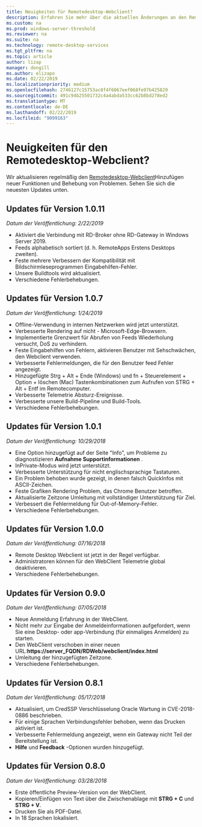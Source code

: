 ```yaml
---
title: Neuigkeiten für Remotedesktop-Webclient?
description: Erfahren Sie mehr über die aktuellen Änderungen an den Remotedesktop-Webclient
ms.custom: na
ms.prod: windows-server-threshold
ms.reviewer: na
ms.suite: na
ms.technology: remote-desktop-services
ms.tgt_pltfrm: na
ms.topic: article
author: lizap
manager: dongill
ms.author: elizapo
ms.date: 02/22/2019
ms.localizationpriority: medium
ms.openlocfilehash: 2746127c15753ac8f4f6067eef068fe97b425829
ms.sourcegitcommit: 491c94b25501732c4a4abda533cc62b8bd278ed2
ms.translationtype: MT
ms.contentlocale: de-DE
ms.lasthandoff: 02/22/2019
ms.locfileid: "9099163"
---
```

# Neuigkeiten für den Remotedesktop-Webclient?

Wir aktualisieren regelmäßig den [Remotedesktop-Webclient](remote-desktop-web-client.md)Hinzufügen neuer Funktionen und Behebung von Problemen. Sehen Sie sich die neuesten Updates unten.

## Updates für Version 1.0.11
*Datum der Veröffentlichung: 2/22/2019*

- Aktiviert die Verbindung mit RD-Broker ohne RD-Gateway in Windows Server 2019.
- Feeds alphabetisch sortiert (d. h. RemoteApps Erstens Desktops zweiten).
- Feste mehrere Verbessern der Kompatibilität mit Bildschirmleseprogrammen Eingabehilfen-Fehler.
- Unsere Buildtools wird aktualisiert.
- Verschiedene Fehlerbehebungen.

## Updates für Version 1.0.7
*Datum der Veröffentlichung: 1/24/2019*

- Offline-Verwendung in internen Netzwerken wird jetzt unterstützt.
- Verbesserte Rendering auf nicht - Microsoft-Edge-Browsern.
- Implementierte Grenzwert für Abrufen von Feeds Wiederholung versucht, DoS zu verhindern.
- Feste Eingabehilfen von Fehlern, aktivieren Benutzer mit Sehschwächen, den Webclient verwenden.
- Verbesserte Fehlermeldungen, die für den Benutzer feed Fehler angezeigt.
- Hinzugefügte Strg + Alt + Ende (Windows) und fn + Steuerelement + Option + löschen (Mac) Tastenkombinationen zum Aufrufen von STRG + Alt + Entf im Remotecomputer.
- Verbesserte Telemetrie Absturz-Ereignisse. 
- Verbesserte unsere Build-Pipeline und Build-Tools.
- Verschiedene Fehlerbehebungen.

## Updates für Version 1.0.1
*Datum der Veröffentlichung: 10/29/2018*

- Eine Option hinzugefügt auf der Seite "Info", um Probleme zu diagnostizieren **Aufnahme Supportinformationen** .
- InPrivate-Modus wird jetzt unterstützt.
- Verbesserte Unterstützung für nicht englischsprachige Tastaturen.
- Ein Problem behoben wurde gezeigt, in denen falsch QuickInfos mit ASCII-Zeichen.
- Feste Grafiken Rendering Problem, das Chrome Benutzer betroffen.
- Aktualisierte Zeitzone Umleitung mit vollständiger Unterstützung für Ziel.
- Verbessert die Fehlermeldung für Out-of-Memory-Fehler.
- Verschiedene Fehlerbehebungen.

## Updates für Version 1.0.0
*Datum der Veröffentlichung: 07/16/2018*

- Remote Desktop Webclient ist jetzt in der Regel verfügbar.
- Administratoren können für den WebClient Telemetrie global deaktivieren.
- Verschiedene Fehlerbehebungen.

## Updates für Version 0.9.0
*Datum der Veröffentlichung: 07/05/2018*

- Neue Anmeldung Erfahrung in der WebClient.
- Nicht mehr zur Eingabe der Anmeldeinformationen aufgefordert, wenn Sie eine Desktop- oder app-Verbindung (für einmaliges Anmelden) zu starten.
- Den WebClient verschoben in einer neuen URL:**https://server_FQDN/RDWeb/webclient/index.html**
- Umleitung der hinzugefügten Zeitzone.
- Verschiedene Fehlerbehebungen.

## Updates für Version 0.8.1
*Datum der Veröffentlichung: 05/17/2018*

- Aktualisiert, um CredSSP Verschlüsselung Oracle Wartung in CVE-2018-0886 beschrieben.
- Für einige Sprachen Verbindungsfehler behoben, wenn das Drucken aktiviert ist.
- Verbesserte Fehlermeldung angezeigt, wenn ein Gateway nicht Teil der Bereitstellung ist.
- **Hilfe** und **Feedback** -Optionen wurden hinzugefügt.

## Updates für Version 0.8.0
*Datum der Veröffentlichung: 03/28/2018*

- Erste öffentliche Preview-Version von der WebClient.
- Kopieren/Einfügen von Text über die Zwischenablage mit **STRG + C** und **STRG + V**.
- Drucken Sie als PDF-Datei.
- In 18 Sprachen lokalisiert.
 
